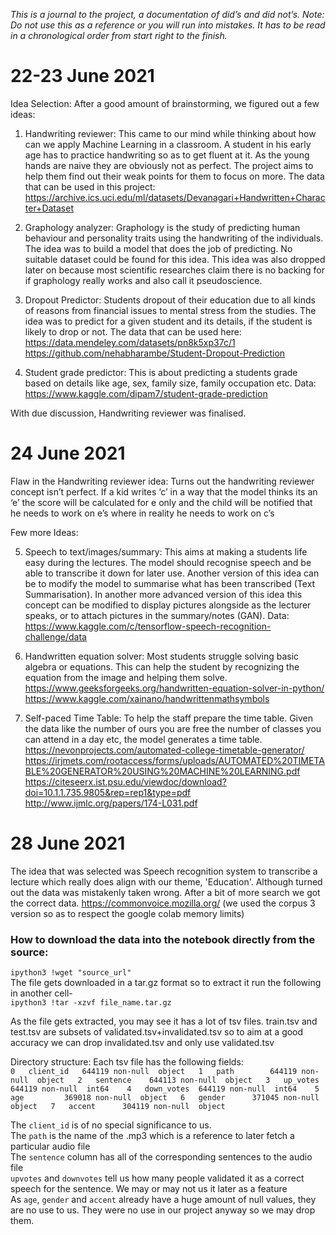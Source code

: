 _This is a journal to the project, a documentation of did’s and did not’s. 
Note: Do not use this as a reference or you will run into mistakes. It has to be read in a chronological order from start right to the finish._ 


# **22-23 June 2021**

Idea Selection: After a good amount of brainstorming, we figured out a few ideas:

1) Handwriting reviewer: This came to our mind while thinking about how can we apply Machine Learning in a classroom. A student in his early age has to practice handwriting so as to get fluent at it. As the young hands are naive they are obviously not as perfect. The project aims to help them find out their weak points for them to focus on more. 
The data that can be used in this project: https://archive.ics.uci.edu/ml/datasets/Devanagari+Handwritten+Character+Dataset

2) Graphology analyzer: Graphology is the study of predicting human behaviour and personality traits using the handwriting of the individuals. The idea was to build a model that does the job of predicting.
No suitable dataset could be found for this idea. This idea was also dropped later on because most scientific researches claim there is no backing for if graphology really works and also call it pseudoscience.

3) Dropout Predictor: Students dropout of their education due to all kinds of reasons from financial issues to mental stress from the studies. The idea was to predict for a given student and its details, if the student is likely to drop or not.
The data that can be used here:
 https://data.mendeley.com/datasets/pn8k5xp37c/1
 https://github.com/nehabharambe/Student-Dropout-Prediction

4) Student grade predictor: This is about predicting a students grade based on details like age, sex, family size, family occupation etc.
Data: https://www.kaggle.com/dipam7/student-grade-prediction



With due discussion, Handwriting reviewer was finalised.


# **24 June 2021**

Flaw in the Handwriting reviewer idea: Turns out the handwriting reviewer concept isn’t perfect. If a kid writes ‘c’ in a way that the model thinks its an ‘e’ the score will be calculated for e only and the child will be notified that he needs to work on e’s where in reality he needs to work on c’s

Few more Ideas:

5) Speech to text/images/summary: This aims at making a students life easy during the lectures. The model should recognise speech and be able to transcribe it down for later use. Another version of this idea can be to modify the model to summarise what has been transcribed (Text Summarisation). In another more advanced version of this idea this concept can be modified to display pictures alongside as the lecturer speaks, or to attach pictures in the summary/notes (GAN).
Data: https://www.kaggle.com/c/tensorflow-speech-recognition-challenge/data
	
6) Handwritten equation solver: Most students struggle solving basic algebra or equations. This can help the student by recognizing the equation from the image and helping them solve.
https://www.geeksforgeeks.org/handwritten-equation-solver-in-python/
https://www.kaggle.com/xainano/handwrittenmathsymbols

7) Self-paced Time Table: To help the staff prepare the time table. Given the data like the number of ours you are free the number of classes you can attend in a day etc, the model generates a time table.
https://nevonprojects.com/automated-college-timetable-generator/
https://irjmets.com/rootaccess/forms/uploads/AUTOMATED%20TIMETABLE%20GENERATOR%20USING%20MACHINE%20LEARNING.pdf
https://citeseerx.ist.psu.edu/viewdoc/download?doi=10.1.1.735.9805&rep=rep1&type=pdf
http://www.ijmlc.org/papers/174-L031.pdf	

# **28 June 2021**

The idea that was selected was Speech recognition system to transcribe a lecture which really does align with our theme, 'Education'. Although turned out the data was mistakenly taken wrong. After a bit of more search we got the correct data. https://commonvoice.mozilla.org/ (we used the corpus 3 version so as to respect the google colab memory limits)  

### How to download the data into the notebook directly from the source:  
```ipython3 !wget "source_url"```  
The file gets downloaded in a tar.gz format so to extract it run the following in another cell-  
```ipython3 !tar -xzvf file_name.tar.gz```  

As the file gets extracted, you may see it has a lot of tsv files. train.tsv and test.tsv are subsets of validated.tsv+invalidated.tsv so to aim at a good accuracy we can drop invalidated.tsv and only use validated.tsv   

Directory structure: Each tsv file has the following fields:  
 `0   client_id   644119 non-null  object  
 1   path        644119 non-null  object  
 2   sentence    644113 non-null  object  
 3   up_votes    644119 non-null  int64   
 4   down_votes  644119 non-null  int64   
 5   age         369018 non-null  object  
 6   gender      371045 non-null  object  
 7   accent      304119 non-null  object`  
 
 The `client_id` is of no special significance to us.  
 The `path` is the name of the .mp3 which is a reference to later fetch a particular audio file  
 The `sentence` column has all of the corresponding sentences to the audio file  
 `upvotes` and `downvotes` tell us how many people validated it as a correct speech for the sentence. We may or may not us it later as a feature  
 As `age`, `gender` and `accent` already have a huge amount of null values, they are no use to us. They were no use in our project anyway so we may drop them.  
